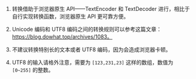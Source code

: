 1. 转换借助于浏览器原生 API——TextEncoder 和 TextDecoder 进行，相比于自行实现转换函数，浏览器原生 API 更可靠方便。

2. Unicode 编码和 UTF8 编码之间的转换规则可以参考这篇文章：https://blog.dowhat.top/archives/1083。

3. 不建议转换特别长的文本或者 UTF8 编码，因为会造成浏览器卡顿。

4. UTF8 的输入请格外注意，需要为 `[123,231,23]` 这样的数组，数值为 `[0~255]` 的整数。
